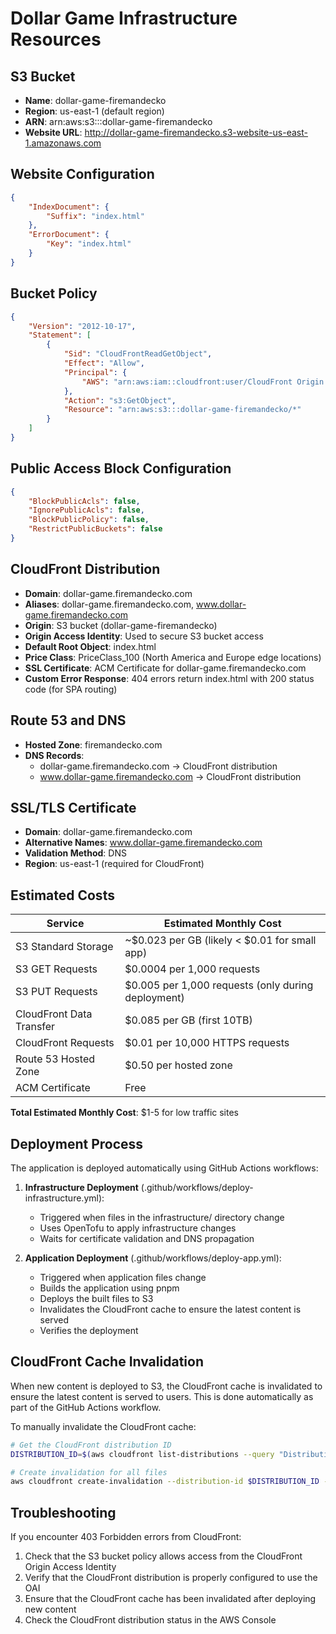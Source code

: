 # Dollar Game Infrastructure Resources

## S3 Bucket
- **Name**: dollar-game-firemandecko
- **Region**: us-east-1 (default region)
- **ARN**: arn:aws:s3:::dollar-game-firemandecko
- **Website URL**: http://dollar-game-firemandecko.s3-website-us-east-1.amazonaws.com

## Website Configuration
```json
{
    "IndexDocument": {
        "Suffix": "index.html"
    },
    "ErrorDocument": {
        "Key": "index.html"
    }
}
```

## Bucket Policy
```json
{
    "Version": "2012-10-17",
    "Statement": [
        {
            "Sid": "CloudFrontReadGetObject",
            "Effect": "Allow",
            "Principal": {
                "AWS": "arn:aws:iam::cloudfront:user/CloudFront Origin Access Identity [OAI_ID]"
            },
            "Action": "s3:GetObject",
            "Resource": "arn:aws:s3:::dollar-game-firemandecko/*"
        }
    ]
}
```

## Public Access Block Configuration
```json
{
    "BlockPublicAcls": false,
    "IgnorePublicAcls": false,
    "BlockPublicPolicy": false,
    "RestrictPublicBuckets": false
}
```

## CloudFront Distribution
- **Domain**: dollar-game.firemandecko.com
- **Aliases**: dollar-game.firemandecko.com, www.dollar-game.firemandecko.com
- **Origin**: S3 bucket (dollar-game-firemandecko)
- **Origin Access Identity**: Used to secure S3 bucket access
- **Default Root Object**: index.html
- **Price Class**: PriceClass_100 (North America and Europe edge locations)
- **SSL Certificate**: ACM Certificate for dollar-game.firemandecko.com
- **Custom Error Response**: 404 errors return index.html with 200 status code (for SPA routing)

## Route 53 and DNS
- **Hosted Zone**: firemandecko.com
- **DNS Records**:
  - dollar-game.firemandecko.com -> CloudFront distribution
  - www.dollar-game.firemandecko.com -> CloudFront distribution

## SSL/TLS Certificate
- **Domain**: dollar-game.firemandecko.com
- **Alternative Names**: www.dollar-game.firemandecko.com
- **Validation Method**: DNS
- **Region**: us-east-1 (required for CloudFront)

## Estimated Costs

| Service | Estimated Monthly Cost |
|---------|------------------------|
| S3 Standard Storage | ~$0.023 per GB (likely < $0.01 for small app) |
| S3 GET Requests | $0.0004 per 1,000 requests |
| S3 PUT Requests | $0.005 per 1,000 requests (only during deployment) |
| CloudFront Data Transfer | $0.085 per GB (first 10TB) |
| CloudFront Requests | $0.01 per 10,000 HTTPS requests |
| Route 53 Hosted Zone | $0.50 per hosted zone |
| ACM Certificate | Free |

**Total Estimated Monthly Cost**: $1-5 for low traffic sites

## Deployment Process

The application is deployed automatically using GitHub Actions workflows:

1. **Infrastructure Deployment** (.github/workflows/deploy-infrastructure.yml):
   - Triggered when files in the infrastructure/ directory change
   - Uses OpenTofu to apply infrastructure changes
   - Waits for certificate validation and DNS propagation

2. **Application Deployment** (.github/workflows/deploy-app.yml):
   - Triggered when application files change
   - Builds the application using pnpm
   - Deploys the built files to S3
   - Invalidates the CloudFront cache to ensure the latest content is served
   - Verifies the deployment

## CloudFront Cache Invalidation

When new content is deployed to S3, the CloudFront cache is invalidated to ensure the latest content is served to users. This is done automatically as part of the GitHub Actions workflow.

To manually invalidate the CloudFront cache:

```bash
# Get the CloudFront distribution ID
DISTRIBUTION_ID=$(aws cloudfront list-distributions --query "DistributionList.Items[?Aliases.Items[?contains(@, 'dollar-game.firemandecko.com')]].Id" --output text --profile dollar-game)

# Create invalidation for all files
aws cloudfront create-invalidation --distribution-id $DISTRIBUTION_ID --paths "/*" --profile dollar-game
```

## Troubleshooting

If you encounter 403 Forbidden errors from CloudFront:

1. Check that the S3 bucket policy allows access from the CloudFront Origin Access Identity
2. Verify that the CloudFront distribution is properly configured to use the OAI
3. Ensure that the CloudFront cache has been invalidated after deploying new content
4. Check the CloudFront distribution status in the AWS Console